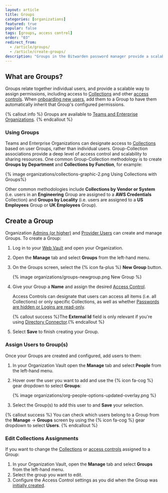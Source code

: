 ```yaml
---
layout: article
title: Groups
categories: [organizations]
featured: true
popular: false
tags: [groups, access control]
order: "03"
redirect_from:
  - /article/groups/
  - /article/create-groups/
description: "Groups in the Bitwarden password manager provide a scalable way to assign permissions and other access controls."
---
```


## What are Groups?

Groups relate together individual users, and provide a scalable way to assign permissions, including access to [Collections]({{site.baseurl}}/article/about-collections) and other [access controls]({{site.baseurl}}/article/user-types-access-control/#access-control). When [onboarding new users]({{site.baseurl}}/article/managing-users/), add them to a Group to have them automatically inherit that Group's configured permissions.

{% callout info %}
Groups are available to [Teams and Enterprise Organizations]({{site.baseurl}}/article/about-organizations/#types-of-organizations).
{% endcallout %}

### Using Groups

Teams and Enterprise Organizations can designate access to [Collections]({{site.baseurl}}/article/about-collections/) based on user Groups, rather than individual users. Group-Collection associations provide a deep level of access control and scalability to sharing resources. One common Group-Collection methodology is to create **Groups by Department** and **Collections by Function**, for example:

{% image organizations/collections-graphic-2.png Using Collections with Groups%}

Other common methodologies include **Collections by Vendor or System** (i.e. users in an **Engineering** Group are assigned to a **AWS Credentials** Collection) and **Groups by Locality** (i.e. users are assigned to a **US Employees** Group or **UK Employees** Group).

## Create a Group

Organization [Admins (or higher)]({{site.baseurl}}/article/user-types-access-control/#user-types) and [Provider Users]({{site.baseurl}}/article/provider-users/#provider-user-types) can create and manage Groups. To create a Group:

1. Log in to your [Web Vault]({{site.baseurl}}/article/getting-started-webvault) and open your Organization.
2. Open the **Manage** tab and select **Groups** from the left-hand menu.
3. On the Groups screen, select the {% icon fa-plus %} **New Group** button.

   {% image organizations/groups-newgroup.png New Group %}
4. Give your Group a **Name** and assign the desired [Access Control]({{site.baseurl}}/article/user-types-access-control/#access-control).

   Access Controls can designate that users can access all items (i.e. all Collections) or only specific Collections, as well as whether [Passwords are hidden or Logins are read-only]({{site.baseurl}}/article/user-types-access-control/#granular-access-control).

   {% callout success %}The **External Id** field is only relevant if you're using [Directory Connector]({{site.baseurl}}/article/directory-sync/).{% endcallout %}
5. Select **Save** to finish creating your Group.

### Assign Users to Group(s)

Once your Groups are created and configured, add users to them:

1. In your Organization Vault open the **Manage** tab and select **People** from the left-hand menu.
2. Hover over the user you want to add and use the {% icon fa-cog %} gear dropdown to select **Groups**:

   {% image organizations/org-people-options-updated-overlay.png %}
3. Select the Group(s) to add this user to and **Save** your selection.

{% callout success %}
You can check which users belong to a Group from the **Manage** &rarr; **Groups** screen by using the {% icon fa-cog %} gear dropdown to select **Users**.
{% endcallout %}

### Edit Collections Assignments

If you want to change the [Collections]({{site.baseurl}}/article/about-collections/) or [access controls]({{site.baseurl}}/article/user-types-access-control/#access-control) assigned to a Group:

1. In your Organization Vault, open the **Manage** tab and select **Groups** from the left-hand menu.
2. Select the group you want to edit.
3. Configure the Access Control settings as you did when the Group was [initially created](#create-a-group).
